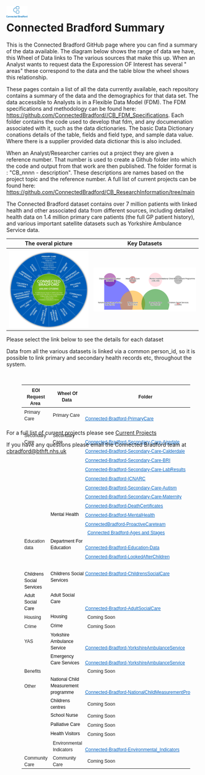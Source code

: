 <a href="https://www.bradfordresearch.nhs.uk/our-research-teams/connected-bradford/">
  <img align="left" alt="ConnectedBradford" width="55px" src="https://github.com/ShoreRob1/Images/blob/main/CB%20logo%201.png?raw=true" />
</a>

# Connected Bradford Summary

This is the Connected Bradford GitHub page where you can find a summary of the data available. The diagram below shows the range of data we have, this Wheel of Data links to The various sources that make this up. 
When an Analyst wants to request data the Exporession OF Interest has several " areas" these correspond to the data and the table blow the wheel shows this relationship.

These pages contain a list of all the data currently available, each repository contains a summary of the data and the demographics for that data set. The data accessible to Analysts is in a Flexible Data Model (FDM). The FDM specifications and methodology can be found here: https://github.com/ConnectedBradford//CB_FDM_Specifications. Each folder contains the code used to develop that fdm, and any documenation associated with it, such as the data dictionaries. The basic Data Dictionary conations details of the table, fields and field type, and sample data value. Where there is a supplier provided data dictionar this is also included. 

When an Analyst/Researcher carries out a project they are given a reference number. That number is used to create a Github folder into which the code and output from that work are then published. The folder format is : "CB_nnnn - description". These descriptions are names based on the project topic and the reference number. A full list of current projects can be found here: https://github.com/ConnectedBradford/CB_ResearchInformation/tree/main

The Connected Bradford dataset contains over 7 million patients with linked health and other associated data from different sources, including detailed health data on 1.4 million primary care patients (the full GP patient history), and various important satellite datasets such as Yorkshire Ambulance Service data.

|        The overal picture                                                                                                                                              |  Key Datasets   |
| --------------------------------------------------------------------------------------------------------------------------------------------------- | ------------- |
| <a href="https://github.com/ConnectedBradford/">
  <img  alt="ConnectedBradford" width="385px" class="center" src="https://github.com/ConnectedBradford/.github/blob/main/CBrad.gif?raw=true" /> </a>  |  <img align="leftt" alt="ConnectedBradford" width="500px" src="https://github.com/ConnectedBradford/CB_FDM_Specifications/blob/main/docs/wheel.png?raw=true" /> |

 Please select the link below to see the details for each dataset 

Data from all the various datasets is linked via a common person_id, so it is possible to link primary and secondary health records etc, throughout the system.
<p>&nbsp;</p>
<figure class="table" style="height:10px;width:87.73%;">
    <table class="ck-table-resized">
        <colgroup>
            <col style="width:14.61%;">
            <col style="width:26.34%;">
            <col style="width:59.05%;">
        </colgroup>
        <thead>
            <tr>
                <th><span style="font-family:Tahoma, Geneva, sans-serif;font-size:12px;">EOI Request Area&nbsp;</span></th>
                <th><span style="font-family:Tahoma, Geneva, sans-serif;font-size:12px;">Wheel Of Data&nbsp;</span></th>
                <th><span style="font-family:Tahoma, Geneva, sans-serif;font-size:12px;">Folder&nbsp;</span></th>
            </tr>
        </thead>
        <tbody>
            <tr>
                <td><span style="font-family:Tahoma, Geneva, sans-serif;font-size:12px;">Primary Care</span></td>
                <td><span style="font-family:Tahoma, Geneva, sans-serif;font-size:12px;">Primary Care&nbsp;</span></td>
                <td class="xl65" style="font-style:normal;font-weight:400;height:14.5pt;padding-left:1px;padding-right:1px;padding-top:1px;text-wrap:nowrap;vertical-align:bottom;white-space-collapse:collapse;width:246pt;" height="19" width="327"><a target="_blank" rel="noopener noreferrer" href="https://github.com/ConnectedBradford/Connected-Bradford-PrimaryCare"><span style="color:rgb(5,99,193);font-family:Tahoma, Geneva, sans-serif;font-size:12px;"><u>Connected-Bradford-PrimaryCare</u></span></a></td>
            </tr>
            <tr>
                <td>&nbsp;</td>
                <td>&nbsp;</td>
                <td>&nbsp;</td>
            </tr>
            <tr>
                <td><span style="font-family:Tahoma, Geneva, sans-serif;font-size:12px;">Secondary Care</span></td>
                <td><span style="font-family:Tahoma, Geneva, sans-serif;font-size:12px;">Secondary Care</span></td>
                <td class="xl65" style="font-style:normal;font-weight:400;height:14.5pt;padding-left:1px;padding-right:1px;padding-top:1px;text-wrap:nowrap;vertical-align:bottom;white-space-collapse:collapse;width:246pt;" height="19" width="327"><a target="_blank" rel="noopener noreferrer" href="https://github.com/ConnectedBradford/Connected-Bradford-Secondary-Care-Airedale"><span style="color:rgb(5,99,193);font-family:Tahoma, Geneva, sans-serif;font-size:12px;"><u>Connected-Bradford-Secondary-Care-Airedale</u></span></a></td>
            </tr>
            <tr>
                <td>&nbsp;</td>
                <td>&nbsp;</td>
                <td class="xl65" style="font-style:normal;font-weight:400;height:14.5pt;padding-left:1px;padding-right:1px;padding-top:1px;text-wrap:nowrap;vertical-align:bottom;white-space-collapse:collapse;" height="19"><a target="_blank" rel="noopener noreferrer" href="https://github.com/ConnectedBradford/Connected-Bradford-Secondary-Care-Calderdale"><span style="color:rgb(5,99,193);font-family:Tahoma, Geneva, sans-serif;font-size:12px;"><u>Connected-Bradford-Secondary-Care-Calderdale</u></span></a></td>
            </tr>
            <tr>
                <td>&nbsp;</td>
                <td>&nbsp;</td>
                <td class="xl65" style="font-style:normal;font-weight:400;height:14.5pt;padding-left:1px;padding-right:1px;padding-top:1px;text-wrap:nowrap;vertical-align:bottom;white-space-collapse:collapse;" height="19"><a target="_blank" rel="noopener noreferrer" href="https://github.com/ConnectedBradford/Connected-Bradford-Secondary-Care-BRI"><span style="color:rgb(5,99,193);font-family:Tahoma, Geneva, sans-serif;font-size:12px;"><u>Connected-Bradford-Secondary-Care-BRI</u></span></a></td>
            </tr>
            <tr>
                <td>&nbsp;</td>
                <td>&nbsp;</td>
                <td class="xl65" style="font-style:normal;font-weight:400;height:14.5pt;padding-left:1px;padding-right:1px;padding-top:1px;text-wrap:nowrap;vertical-align:bottom;white-space-collapse:collapse;" height="19"><a target="_blank" rel="noopener noreferrer" href="https://github.com/ConnectedBradford/Connected-Bradford-Secondary-Care-LabResults"><span style="color:rgb(5,99,193);font-family:Tahoma, Geneva, sans-serif;font-size:12px;"><u>Connected-Bradford-Secondary-Care-LabResults</u></span></a></td>
            </tr>
            <tr>
                <td>&nbsp;</td>
                <td>&nbsp;</td>
                <td class="xl65" style="font-style:normal;font-weight:400;height:14.5pt;padding-left:1px;padding-right:1px;padding-top:1px;text-wrap:nowrap;vertical-align:bottom;white-space-collapse:collapse;" height="19"><a target="_blank" rel="noopener noreferrer" href="https://github.com/ConnectedBradford/Connected-Bradford-ICNARC"><span style="color:rgb(5,99,193);font-family:Tahoma, Geneva, sans-serif;font-size:12px;"><u>Connected-Bradford-ICNARC</u></span></a></td>
            </tr>
            <tr>
                <td>&nbsp;</td>
                <td>&nbsp;</td>
                <td class="xl65" style="font-style:normal;font-weight:400;height:14.5pt;padding-left:1px;padding-right:1px;padding-top:1px;text-wrap:nowrap;vertical-align:bottom;white-space-collapse:collapse;" height="19"><a target="_blank" rel="noopener noreferrer" href="https://github.com/ConnectedBradford/Connected-Bradford-Secndary-Care-Autism"><span style="color:rgb(5,99,193);font-family:Tahoma, Geneva, sans-serif;font-size:12px;"><u>Connected-Bradford-Secondary-Care-Autism</u></span></a></td>
            </tr>
            <tr>
                <td>&nbsp;</td>
                <td>&nbsp;</td>
                <td class="xl65" style="font-style:normal;font-weight:400;height:14.5pt;padding-left:1px;padding-right:1px;padding-top:1px;text-wrap:nowrap;vertical-align:bottom;white-space-collapse:collapse;" height="19"><a target="_blank" rel="noopener noreferrer" href="https://github.com/ConnectedBradford/Connected-Bradford-Secondary-Care-Maternity"><span style="color:rgb(5,99,193);font-family:Tahoma, Geneva, sans-serif;font-size:12px;"><u>Connected-Bradford-Secondary-Care-Maternity</u></span></a></td>
            </tr>
            <tr>
                <td>&nbsp;</td>
                <td>&nbsp;</td>
                <td class="xl65" style="font-style:normal;font-weight:400;height:14.5pt;padding-left:1px;padding-right:1px;padding-top:1px;text-wrap:nowrap;vertical-align:bottom;white-space-collapse:collapse;width:246pt;" height="19" width="327"><a target="_blank" rel="noopener noreferrer" href="https://github.com/ConnectedBradford/Connected-Bradford-DeathCertificates"><span style="color:rgb(5,99,193);font-family:Tahoma, Geneva, sans-serif;font-size:12px;"><u>Connected-Bradford-DeathCertificates</u></span></a></td>
            </tr>
            <tr>
                <td>&nbsp;</td>
                <td class="xl66" style="font-style:normal;font-weight:400;height:14.5pt;padding-left:1px;padding-right:1px;padding-top:1px;text-decoration-line:none;text-wrap:wrap;vertical-align:top;white-space-collapse:collapse;width:214pt;" height="19" width="285"><span style="color:black;font-family:Tahoma, Geneva, sans-serif;font-size:12px;">Mental Health</span></td>
                <td class="xl65" style="font-style:normal;font-weight:400;padding-left:1px;padding-right:1px;padding-top:1px;text-wrap:nowrap;vertical-align:bottom;white-space-collapse:collapse;width:246pt;" width="327"><a target="_blank" rel="noopener noreferrer" href="https://github.com/ConnectedBradford/Connected-Bradford-MentalHealth"><span style="color:rgb(5,99,193);font-family:Tahoma, Geneva, sans-serif;font-size:12px;"><u>Connected-Bradford-MentalHealth</u></span></a></td>
            </tr>
            <tr>
                <td>&nbsp;</td>
                <td class="xl66" style="font-style:normal;font-weight:400;height:14.5pt;padding-left:1px;padding-right:1px;padding-top:1px;text-decoration-line:none;text-wrap:wrap;vertical-align:top;white-space-collapse:collapse;width:214pt;" height="19" width="285"><span style="font-family:Tahoma, Geneva, sans-serif;font-size:12px;"><span style="color:black;font-family:Calibri, sans-serif;font-size:11pt;"></span></span></td>
                <td class="xl65" style="font-style:normal;font-weight:400;padding-left:1px;padding-right:1px;padding-top:1px;text-wrap:nowrap;vertical-align:bottom;white-space-collapse:collapse;"><a target="_blank" rel="noopener noreferrer" href="https://github.com/ConnectedBradford/ConnectedBradford-ProactiveCareteam"><span style="color:rgb(5,99,193);font-family:Tahoma, Geneva, sans-serif;font-size:12px;"><u>ConnectedBradford-ProactiveCareteam</u></span></a></td>
            </tr>
            <tr>
                <td>&nbsp;</td>
                <td>&nbsp;</td>
                <td><a target="_blank" rel="noopener noreferrer" href="https://github.com/ConnectedBradford/Ages_And_Stages_Questionnaires"><span style="color:rgb(5,99,193);font-family:Tahoma, Geneva, sans-serif;font-size:12px;"><u>Connected Bradford-Ages and Stages</u></span></a></td>
            </tr>
            <tr>
                <td><span style="font-family:Tahoma, Geneva, sans-serif;font-size:12px;">Education data&nbsp;</span></td>
                <td class="xl66" style="font-style:normal;font-weight:400;height:14.5pt;padding-left:1px;padding-right:1px;padding-top:1px;text-decoration-line:none;text-wrap:wrap;vertical-align:top;white-space-collapse:collapse;width:214pt;" height="19" width="285"><span style="color:black;font-family:Tahoma, Geneva, sans-serif;font-size:12px;">Department For Education</span></td>
                <td class="xl65" style="font-style:normal;font-weight:400;padding-left:1px;padding-right:1px;padding-top:1px;text-wrap:nowrap;vertical-align:bottom;white-space-collapse:collapse;width:246pt;" width="327"><a target="_blank" rel="noopener noreferrer" href="https://github.com/ConnectedBradford/Connected-Bradford-Education-Data"><span style="color:rgb(5,99,193);font-family:Tahoma, Geneva, sans-serif;font-size:12px;"><u>Connected-Bradford-Education-Data</u></span></a></td>
            </tr>
            <tr>
                <td>&nbsp;</td>
                <td class="xl66" style="font-style:normal;font-weight:400;height:14.5pt;padding-left:1px;padding-right:1px;padding-top:1px;text-decoration-line:none;text-wrap:wrap;vertical-align:top;white-space-collapse:collapse;width:214pt;" height="19" width="285"><span style="font-family:Tahoma, Geneva, sans-serif;font-size:12px;"><span style="color:black;font-family:Calibri, sans-serif;font-size:11pt;"></span></span></td>
                <td class="xl65" style="font-style:normal;font-weight:400;padding-left:1px;padding-right:1px;padding-top:1px;text-wrap:nowrap;vertical-align:bottom;white-space-collapse:collapse;"><a target="_blank" rel="noopener noreferrer" href="https://github.com/ConnectedBradford/Connected-Bradford-LookedAfterChildren"><span style="color:rgb(5,99,193);font-family:Tahoma, Geneva, sans-serif;font-size:12px;"><u>Connected-Bradford-LookedAfterChildren</u></span></a></td>
            </tr>
            <tr>
                <td>&nbsp;</td>
                <td>&nbsp;</td>
                <td>&nbsp;</td>
            </tr>
            <tr>
                <td><span style="color:black;font-family:Tahoma, Geneva, sans-serif;font-size:12px;">Childrens Social Services</span></td>
                <td class="xl66" style="font-style:normal;font-weight:400;height:15.5pt;padding-left:1px;padding-right:1px;padding-top:1px;text-decoration-line:none;text-wrap:wrap;vertical-align:top;white-space-collapse:collapse;width:214pt;" height="21" width="285"><span style="color:black;font-family:Tahoma, Geneva, sans-serif;font-size:12px;">Childrens Social Services</span></td>
                <td class="xl67" style="font-style:normal;font-weight:400;padding-left:1px;padding-right:1px;padding-top:1px;text-wrap:nowrap;vertical-align:top;white-space-collapse:collapse;width:246pt;" width="327"><a target="_blank" rel="noopener noreferrer" href="https://github.com/ConnectedBradford/Connected-Bradford-ChildrensSocialCare"><span style="color:rgb(5,99,193);font-family:Tahoma, Geneva, sans-serif;font-size:12px;"><u>Connected-Bradford-ChildrensSocialCare</u></span></a></td>
            </tr>
            <tr>
                <td><span style="color:black;font-family:Tahoma, Geneva, sans-serif;font-size:12px;">Adult Social Care</span></td>
                <td class="xl66" style="font-style:normal;font-weight:400;height:14.5pt;padding-left:1px;padding-right:1px;padding-top:1px;text-decoration-line:none;text-wrap:wrap;vertical-align:top;white-space-collapse:collapse;width:214pt;" height="19" width="285"><span style="color:black;font-family:Tahoma, Geneva, sans-serif;font-size:12px;">Adult Social Care</span></td>
                <td class="xl65" style="font-style:normal;font-weight:400;padding-left:1px;padding-right:1px;padding-top:1px;text-wrap:nowrap;vertical-align:bottom;white-space-collapse:collapse;"><a target="_blank" rel="noopener noreferrer" href="https://github.com/ConnectedBradford/Connected-Bradford-AdultSocialCare"><span style="color:rgb(5,99,193);font-family:Tahoma, Geneva, sans-serif;font-size:12px;"><u>Connected-Bradford-AdultSocialCare</u></span></a></td>
            </tr>
            <tr>
                <td><span style="font-family:Tahoma, Geneva, sans-serif;font-size:12px;">Housing</span></td>
                <td class="xl65" style="font-style:normal;font-weight:400;height:14.5pt;padding-left:1px;padding-right:1px;padding-top:1px;text-decoration-line:none;text-wrap:wrap;vertical-align:top;white-space-collapse:collapse;width:214pt;" height="19" width="285"><span style="color:black;font-family:Tahoma, Geneva, sans-serif;font-size:12px;">Housing</span></td>
                <td><span style="font-family:Tahoma, Geneva, sans-serif;font-size:12px;">Coming Soon&nbsp;</span></td>
            </tr>
            <tr>
                <td><span style="font-family:Tahoma, Geneva, sans-serif;font-size:12px;">Crime</span></td>
                <td class="xl65" style="font-style:normal;font-weight:400;height:14.5pt;padding-left:1px;padding-right:1px;padding-top:1px;text-decoration-line:none;text-wrap:wrap;vertical-align:top;white-space-collapse:collapse;width:214pt;" height="19" width="285"><span style="color:black;font-family:Tahoma, Geneva, sans-serif;font-size:12px;">Crime</span></td>
                <td><span style="font-family:Tahoma, Geneva, sans-serif;font-size:12px;">Coming Soon&nbsp;</span></td>
            </tr>
            <tr>
                <td><span style="font-family:Tahoma, Geneva, sans-serif;font-size:12px;">YAS</span></td>
                <td class="xl66" style="font-style:normal;font-weight:400;height:14.5pt;padding-left:1px;padding-right:1px;padding-top:1px;text-decoration-line:none;text-wrap:wrap;vertical-align:top;white-space-collapse:collapse;width:214pt;" height="19" width="285"><span style="color:black;font-family:Tahoma, Geneva, sans-serif;font-size:12px;">Yorkshire Ambulance Service</span></td>
                <td class="xl65" style="font-style:normal;font-weight:400;padding-left:1px;padding-right:1px;padding-top:1px;text-wrap:nowrap;vertical-align:bottom;white-space-collapse:collapse;width:246pt;" width="327"><a target="_blank" rel="noopener noreferrer" href="https://github.com/ConnectedBradford/Connected-Bradford-YorkshireAmbulanceService"><span style="color:rgb(5,99,193);font-family:Tahoma, Geneva, sans-serif;font-size:12px;"><u>Connected-Bradford-YorkshireAmbulanceService</u></span></a></td>
            </tr>
            <tr>
                <td>&nbsp;</td>
                <td class="xl66" style="font-style:normal;font-weight:400;height:14.5pt;padding-left:1px;padding-right:1px;padding-top:1px;text-decoration-line:none;text-wrap:wrap;vertical-align:top;white-space-collapse:collapse;width:214pt;" height="19" width="285"><span style="color:black;font-family:Tahoma, Geneva, sans-serif;font-size:12px;">Emergency Care Services</span></td>
                <td class="xl65" style="font-style:normal;font-weight:400;padding-left:1px;padding-right:1px;padding-top:1px;text-wrap:nowrap;vertical-align:bottom;white-space-collapse:collapse;"><a target="_blank" rel="noopener noreferrer" href="https://github.com/ConnectedBradford/Connected-Bradford-YorkshireAmbulanceService"><span style="color:rgb(5,99,193);font-family:Tahoma, Geneva, sans-serif;font-size:12px;"><u>Connected-Bradford-YorkshireAmbulanceService</u></span></a></td>
            </tr>
            <tr>
                <td><span style="font-family:Tahoma, Geneva, sans-serif;font-size:12px;">Benefits</span></td>
                <td>&nbsp;</td>
                <td><span style="font-family:Tahoma, Geneva, sans-serif;font-size:12px;">Coming Soon&nbsp;</span></td>
            </tr>
            <tr>
                <td><span style="font-family:Tahoma, Geneva, sans-serif;font-size:12px;">Other&nbsp;</span></td>
                <td class="xl66" style="font-style:normal;font-weight:400;height:14.5pt;padding-left:1px;padding-right:1px;padding-top:1px;text-decoration-line:none;text-wrap:wrap;vertical-align:top;white-space-collapse:collapse;width:214pt;" height="19" width="285"><span style="color:black;font-family:Tahoma, Geneva, sans-serif;font-size:12px;">National Child Measurement programme</span></td>
                <td class="xl65" style="font-style:normal;font-weight:400;padding-left:1px;padding-right:1px;padding-top:1px;text-wrap:nowrap;vertical-align:bottom;white-space-collapse:collapse;width:246pt;" width="327"><a target="_blank" rel="noopener noreferrer" href="https://github.com/ConnectedBradford/Connected-Bradford-NationalChildMeasurementProgramme"><span style="color:rgb(5,99,193);font-family:Tahoma, Geneva, sans-serif;font-size:12px;"><u>Connected-Bradford-NationalChildMeasurementProgramme</u></span></a></td>
            </tr>
            <tr>
                <td>&nbsp;</td>
                <td class="xl65" style="font-style:normal;font-weight:400;height:14.5pt;padding-left:1px;padding-right:1px;padding-top:1px;text-decoration-line:none;text-wrap:wrap;vertical-align:top;white-space-collapse:collapse;width:214pt;" height="19" width="285"><span style="color:black;font-family:Tahoma, Geneva, sans-serif;font-size:12px;">Childrens centres</span></td>
                <td><span style="font-family:Tahoma, Geneva, sans-serif;font-size:12px;">Coming Soon&nbsp;</span></td>
            </tr>
            <tr>
                <td>&nbsp;</td>
                <td class="xl65" style="font-style:normal;font-weight:400;height:14.5pt;padding-left:1px;padding-right:1px;padding-top:1px;text-decoration-line:none;text-wrap:wrap;vertical-align:top;white-space-collapse:collapse;width:214pt;" height="19" width="285"><span style="color:black;font-family:Tahoma, Geneva, sans-serif;font-size:12px;">School Nurse</span></td>
                <td><span style="font-family:Tahoma, Geneva, sans-serif;font-size:12px;">Coming Soon&nbsp;</span></td>
            </tr>
            <tr>
                <td>&nbsp;</td>
                <td class="xl65" style="font-style:normal;font-weight:400;height:14.5pt;padding-left:1px;padding-right:1px;padding-top:1px;text-decoration-line:none;text-wrap:wrap;vertical-align:top;white-space-collapse:collapse;width:214pt;" height="19" width="285"><span style="color:black;font-family:Tahoma, Geneva, sans-serif;font-size:12px;">Palliative Care</span></td>
                <td><span style="font-family:Tahoma, Geneva, sans-serif;font-size:12px;">Coming Soon&nbsp;</span></td>
            </tr>
            <tr>
                <td>&nbsp;</td>
                <td class="xl65" style="font-style:normal;font-weight:400;height:14.5pt;padding-left:1px;padding-right:1px;padding-top:1px;text-decoration-line:none;text-wrap:wrap;vertical-align:top;white-space-collapse:collapse;width:214pt;" height="19" width="285"><span style="color:black;font-family:Tahoma, Geneva, sans-serif;font-size:12px;">Health Visitors</span></td>
                <td><span style="font-family:Tahoma, Geneva, sans-serif;font-size:12px;">Coming Soon&nbsp;</span></td>
            </tr>
            <tr>
                <td>&nbsp;</td>
                <td><span style="font-family:Tahoma, Geneva, sans-serif;font-size:12px;">Environmental Indicators&nbsp;</span></td>
                <td class="xl65" style="font-style:normal;font-weight:400;height:14.5pt;padding-left:1px;padding-right:1px;padding-top:1px;text-wrap:nowrap;vertical-align:bottom;white-space-collapse:collapse;width:246pt;" height="19" width="327"><a target="_blank" rel="noopener noreferrer" href="https://github.com/ConnectedBradford/Connected-Bradford-Environmental_Indicators"><span style="color:rgb(5,99,193);font-family:Tahoma, Geneva, sans-serif;font-size:12px;"><u>Connected-Bradford-Environmental_Indicators</u></span></a></td>
            </tr>
            <tr>
                <td><span style="font-family:Tahoma, Geneva, sans-serif;font-size:12px;">Community Care</span></td>
                <td><span style="font-family:Tahoma, Geneva, sans-serif;font-size:12px;">Community Care</span></td>
                <td><span style="font-family:Tahoma, Geneva, sans-serif;font-size:12px;">Coming Soon&nbsp;</span></td>
            </tr>
        </tbody>
    </table>
</figure>
<p>&nbsp;</p>
<p>&nbsp;</p>
<p>&nbsp;</p>





For a full list of current projects please see [Current Projects](https://github.com/ConnectedBradford/CB_ResearchInformation/tree/main)

If you have any questions please email the Connected Bradford team at cbradford@bthft.nhs.uk


